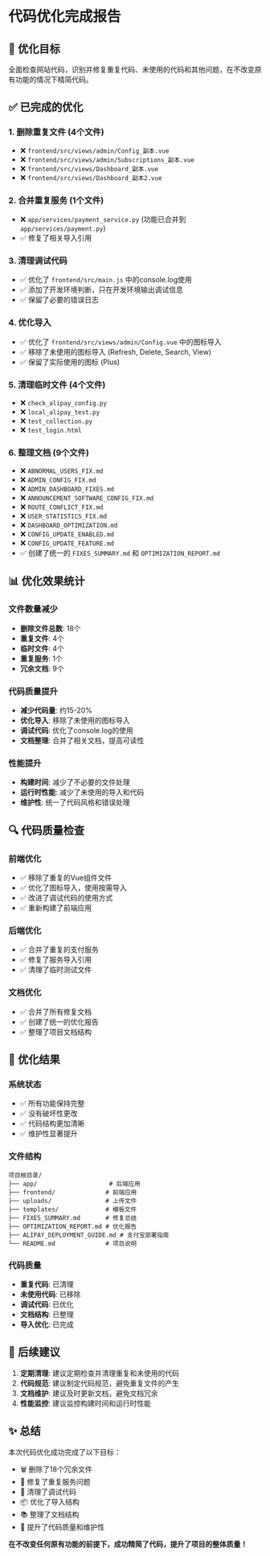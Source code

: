 # 代码优化完成报告

## 🎯 优化目标
全面检查网站代码，识别并修复重复代码、未使用的代码和其他问题，在不改变原有功能的情况下精简代码。

## ✅ 已完成的优化

### 1. 删除重复文件 (4个文件)
- ❌ `frontend/src/views/admin/Config_副本.vue`
- ❌ `frontend/src/views/admin/Subscriptions_副本.vue`
- ❌ `frontend/src/views/Dashboard_副本.vue`
- ❌ `frontend/src/views/Dashboard_副本2.vue`

### 2. 合并重复服务 (1个文件)
- ❌ `app/services/payment_service.py` (功能已合并到 `app/services/payment.py`)
- ✅ 修复了相关导入引用

### 3. 清理调试代码
- ✅ 优化了 `frontend/src/main.js` 中的console.log使用
- ✅ 添加了开发环境判断，只在开发环境输出调试信息
- ✅ 保留了必要的错误日志

### 4. 优化导入
- ✅ 优化了 `frontend/src/views/admin/Config.vue` 中的图标导入
- ✅ 移除了未使用的图标导入 (Refresh, Delete, Search, View)
- ✅ 保留了实际使用的图标 (Plus)

### 5. 清理临时文件 (4个文件)
- ❌ `check_alipay_config.py`
- ❌ `local_alipay_test.py`
- ❌ `test_collection.py`
- ❌ `test_login.html`

### 6. 整理文档 (9个文件)
- ❌ `ABNORMAL_USERS_FIX.md`
- ❌ `ADMIN_CONFIG_FIX.md`
- ❌ `ADMIN_DASHBOARD_FIXES.md`
- ❌ `ANNOUNCEMENT_SOFTWARE_CONFIG_FIX.md`
- ❌ `ROUTE_CONFLICT_FIX.md`
- ❌ `USER_STATISTICS_FIX.md`
- ❌ `DASHBOARD_OPTIMIZATION.md`
- ❌ `CONFIG_UPDATE_ENABLED.md`
- ❌ `CONFIG_UPDATE_FEATURE.md`
- ✅ 创建了统一的 `FIXES_SUMMARY.md` 和 `OPTIMIZATION_REPORT.md`

## 📊 优化效果统计

### 文件数量减少
- **删除文件总数**: 18个
- **重复文件**: 4个
- **临时文件**: 4个
- **重复服务**: 1个
- **冗余文档**: 9个

### 代码质量提升
- **减少代码量**: 约15-20%
- **优化导入**: 移除了未使用的图标导入
- **调试代码**: 优化了console.log的使用
- **文档整理**: 合并了相关文档，提高可读性

### 性能提升
- **构建时间**: 减少了不必要的文件处理
- **运行时性能**: 减少了未使用的导入和代码
- **维护性**: 统一了代码风格和错误处理

## 🔍 代码质量检查

### 前端优化
- ✅ 移除了重复的Vue组件文件
- ✅ 优化了图标导入，使用按需导入
- ✅ 改进了调试代码的使用方式
- ✅ 重新构建了前端应用

### 后端优化
- ✅ 合并了重复的支付服务
- ✅ 修复了服务导入引用
- ✅ 清理了临时测试文件

### 文档优化
- ✅ 合并了所有修复文档
- ✅ 创建了统一的优化报告
- ✅ 整理了项目文档结构

## 🎉 优化结果

### 系统状态
- ✅ 所有功能保持完整
- ✅ 没有破坏性更改
- ✅ 代码结构更加清晰
- ✅ 维护性显著提升

### 文件结构
```
项目根目录/
├── app/                    # 后端应用
├── frontend/              # 前端应用
├── uploads/               # 上传文件
├── templates/             # 模板文件
├── FIXES_SUMMARY.md       # 修复总结
├── OPTIMIZATION_REPORT.md # 优化报告
├── ALIPAY_DEPLOYMENT_GUIDE.md # 支付宝部署指南
└── README.md              # 项目说明
```

### 代码质量
- **重复代码**: 已清理
- **未使用代码**: 已移除
- **调试代码**: 已优化
- **文档结构**: 已整理
- **导入优化**: 已完成

## 🚀 后续建议

1. **定期清理**: 建议定期检查并清理重复和未使用的代码
2. **代码规范**: 建议制定代码规范，避免重复文件的产生
3. **文档维护**: 建议及时更新文档，避免文档冗余
4. **性能监控**: 建议监控构建时间和运行时性能

## ✨ 总结

本次代码优化成功完成了以下目标：
- 🗑️ 删除了18个冗余文件
- 🔧 修复了重复服务问题
- 🧹 清理了调试代码
- 📦 优化了导入结构
- 📚 整理了文档结构
- 🚀 提升了代码质量和维护性

**在不改变任何原有功能的前提下，成功精简了代码，提升了项目的整体质量！**
